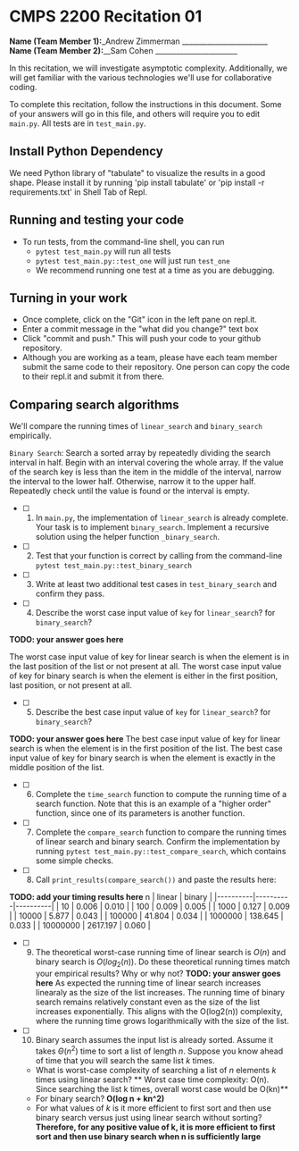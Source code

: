 # CMPS 2200  Recitation 01

**Name (Team Member 1):**_Andrew Zimmerman ________________________  
**Name (Team Member 2):**__Sam Cohen _______________________

In this recitation, we will investigate asymptotic complexity. Additionally, we will get familiar with the various technologies we'll use for collaborative coding.

To complete this recitation, follow the instructions in this document. Some of your answers will go in this file, and others will require you to edit `main.py`. All tests are in `test_main.py`.

## Install Python Dependency

We need Python library of "tabulate" to visualize the results in a good shape. Please install it by running 'pip install tabulate' or 'pip install -r requirements.txt' in Shell Tab of Repl.  

## Running and testing your code

- To run tests, from the command-line shell, you can run
  + `pytest test_main.py` will run all tests
  + `pytest test_main.py::test_one` will just run `test_one`
  + We recommend running one test at a time as you are debugging.

## Turning in your work

- Once complete, click on the "Git" icon in the left pane on repl.it.
- Enter a commit message in the "what did you change?" text box
- Click "commit and push." This will push your code to your github repository.
- Although you are working as a team, please have each team member submit the same code to their repository. One person can copy the code to their repl.it and submit it from there.

## Comparing search algorithms

We'll compare the running times of `linear_search` and `binary_search` empirically.

`Binary Search`: Search a sorted array by repeatedly dividing the search interval in half. Begin with an interval covering the whole array. If the value of the search key is less than the item in the middle of the interval, narrow the interval to the lower half. Otherwise, narrow it to the upper half. Repeatedly check until the value is found or the interval is empty.

- [ ] 1. In `main.py`, the implementation of `linear_search` is already complete. Your task is to implement `binary_search`. Implement a recursive solution using the helper function `_binary_search`. 

- [ ] 2. Test that your function is correct by calling from the command-line `pytest test_main.py::test_binary_search`

- [ ] 3. Write at least two additional test cases in `test_binary_search` and confirm they pass.

- [ ] 4. Describe the worst case input value of `key` for `linear_search`? for `binary_search`? 

**TODO: your answer goes here**

The worst case input value of key for linear search is when the element is in the last position of the list or not present at all.
The worst case input value of key for binary search is when the element is either in the first position, last position, or not present at all.
- [ ] 5. Describe the best case input value of `key` for `linear_search`? for `binary_search`?

**TODO: your answer goes here**
The best case input value of key for linear search is when the element is in the first position of the list.
The best case input value of key for binary search is when the element is exactly in the middle position of the list.

- [ ] 6. Complete the `time_search` function to compute the running time of a search function. Note that this is an example of a "higher order" function, since one of its parameters is another function.

- [ ] 7. Complete the `compare_search` function to compare the running times of linear search and binary search. Confirm the implementation by running `pytest test_main.py::test_compare_search`, which contains some simple checks.

- [ ] 8. Call `print_results(compare_search())` and paste the results here:

**TODO: add your timing results here**
 n |   linear |   binary |
|----------|----------|----------|
|       10 |    0.006 |    0.010 |
|      100 |    0.009 |    0.005 |
|     1000 |    0.127 |    0.009 |
|    10000 |    5.877 |    0.043 |
|   100000 |   41.804 |    0.034 |
|  1000000 |  138.645 |    0.033 |
| 10000000 | 2617.197 |    0.060 |

- [ ] 9. The theoretical worst-case running time of linear search is $O(n)$ and binary search is $O(log_2(n))$. Do these theoretical running times match your empirical results? Why or why not?
**TODO: your answer goes here**
As expected the running time of linear search increases linearaly as the size of the list increases.
The running time of binary search remains relatively constant even as the size of the list increases exponentially. This aligns with the O(log2(n)) complexity, where the running time grows logarithmically with the size of the list.

- [ ] 10. Binary search assumes the input list is already sorted. Assume it takes $\Theta(n^2)$ time to sort a list of length $n$. Suppose you know ahead of time that you will search the same list $k$ times. 
  + What is worst-case complexity of searching a list of $n$ elements $k$ times using linear search? ** Worst case time complexity: O(n). Since searching the list k times, overall worst case would be O(kn)**
  + For binary search? **O(log n + kn^2)**
  + For what values of $k$ is it more efficient to first sort and then use binary search versus just using linear search without sorting? **Therefore, for any positive value of k, it is more efficient to first sort and then use binary search when n is sufficiently large**